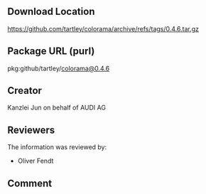 ﻿## Download Location

https://github.com/tartley/colorama/archive/refs/tags/0.4.6.tar.gz

## Package URL (purl)

pkg:github/tartley/colorama@0.4.6

## Creator

Kanzlei Jun on behalf of AUDI AG

## Reviewers

The information was reviewed by:

* Oliver Fendt


## Comment
